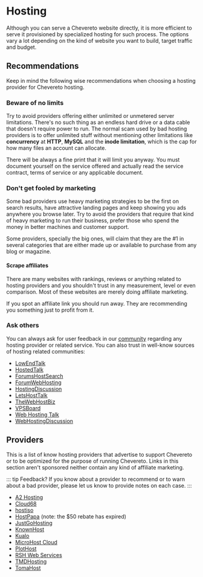 # Hosting

Although you can serve a Chevereto website directly, it is more efficient to serve it provisioned by specialized hosting for such process. The options vary a lot depending on the kind of website you want to build, target traffic and budget.

## Recommendations

Keep in mind the following wise recommendations when choosing a hosting provider for Chevereto hosting.

### Beware of no limits

Try to avoid providers offering either unlimited or unmetered server limitations. There's no such thing as an endless hard drive or a data cable that doesn't require power to run. The normal scam used by bad hosting providers is to offer unlimited stuff without mentioning other limitations like **concurrency** at **HTTP**, **MySQL** and the **inode limitation**, which is the cap for how many files an account can allocate.

There will be always a fine print that it will limit you anyway. You must document yourself on the service offered and actually read the service contract, terms of service or any applicable document.

### Don't get fooled by marketing

Some bad providers use heavy marketing strategies to be the first on search results, have attractive landing pages and keep showing you ads anywhere you browse later. Try to avoid the providers that require that kind of heavy marketing to run their business, prefer those who spend the money in better machines and customer support.

Some providers, specially the big ones, will claim that they are the #1 in several categories that are either made up or available to purchase from any blog or magazine.

#### Scrape affiliates

There are many websites with rankings, reviews or anything related to hosting providers and you shouldn't trust in any measurement, level or even comparison. Most of these websites are merely doing affiliate marketing.

If you spot an affiliate link you should run away. They are recommending you something just to profit from it.

### Ask others

You can always ask for user feedback in our [community](https://chevereto.com/community/forums/general-feedback.15/) regarding any hosting provider or related service. You can also trust in well-know sources of hosting related communities:

- [LowEndTalk](https://www.lowendtalk.com/)
- [HostedTalk](https://hostedtalk.net/)
- [ForumsHostSearch](https://forums.hostsearch.com/)
- [ForumWebHosting](https://forumweb.hosting/)
- [HostingDiscussion](https://www.hostingdiscussion.com/)
- [LetsHostTalk](https://letshosttalk.com/)
- [TheWebHostBiz](http://www.thewebhostbiz.com/)
- [VPSBoard](https://vpsboard.com/)
- [Web Hosting Talk](https://www.webhostingtalk.com/)
- [WebHostingDiscussion](https://www.webhostingdiscussion.net/forums/)

## Providers

This is a list of know hosting providers that advertise to support Chevereto or to be optimized for the purpose of running Chevereto. Links in this section aren't sponsored neither contain any kind of affiliate marketing.

::: tip Feedback?
If you know about a provider to recommend or to warn about a bad provider, please let us know to provide notes on each case.
:::

- [A2 Hosting](https://www.a2hosting.com/chevereto-hosting)
- [Cloud68](https://cloud68.co/instances/chevereto)
- [hostiso](https://hostiso.com/chevereto-hosting/)
- [HostPapa](https://www.hostpapa.com/lp/chevereto/) (note: the $50 rebate has expired)
- [JustGoHosting](https://justgohosting.com/hosting/Chevereto-Free.php)
- [KnownHost](https://www.knownhost.com/cheveretofree-hosting.html)
- [Kualo](https://www.kualo.com/webhosting/chevereto-free-hosting)
- [MicroHost Cloud](https://www.microhost.com/lpnew/chevereto-hosting)
- [PlotHost](https://www.plothost.com/chevereto-hosting/)
- [RSH Web Services](https://rshweb.com/image-chevereto-hosting)
- [TMDHosting](https://www.tmdhosting.com/chevereto-hosting.html)
- [TomaHost](https://tomahost.com/hosting-imagenes-chevereto/)
